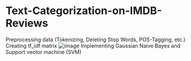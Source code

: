 # Text-Categorization-on-IMDB-Reviews
Preprocessing data (Tokenizing, Deleting Stop Words, POS-Tagging, etc.)
Creating tf_idf matrix
![image](https://user-images.githubusercontent.com/81902504/132133594-4207e74d-d117-498b-b93f-c90ab9778851.png)
Implementing Gaussian Naive Bayes and Support vector machine (SVM)
